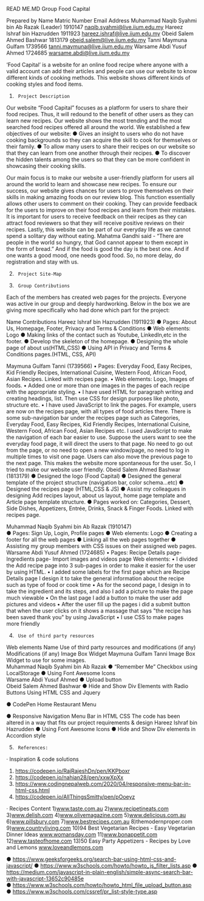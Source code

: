 READ ME.MD
Group
Food Capital

 
Prepared by
Name	Matric Number	Email Address
Muhammad Naqib Syahmi bin Ab Razak (Leader)	1910147	naqib.syahmi@live.iium.edu.my
Hareez Ishraf bin Hazrudden	1911923	hareez.ishraf@live.iium.edu.my
Obeid Salem Ahmed Bashwar	1813179	obeid.salem@live.iium.edu.my
Tanni Maymuna Gulfam	1739566	tanni.maymuna@live.iium.edu.my
Warsame Abdi Yusuf Ahmed	1724685	warsame.abdi@live.iium.edu.my
 
 
‘Food Capital’ is a website for an online food recipe where anyone with a valid account can add their articles and people can use our website to know different kinds of cooking methods. This website shows different kinds of cooking styles and food items.
 
 
 



1.  	Project Description
Our website “Food Capital” focuses as a platform for users to share their food recipes. Thus, it will redound to the benefit of other users as they can learn new recipes. Our website shows the most trending and the most searched food recipes offered all around the world. We established a few objectives of our website:
●	Gives an insight to users who do not have cooking backgrounds so they can acquire the skill to cook for themselves or their family.
●	To allow many users to share their recipes on our website so that they can learn from one another through their recipes.
●	To discover the hidden talents among the users so that they can be more confident in showcasing their cooking skills.
 
Our main focus is to make our website a user-friendly platform for users all around the world to learn and showcase new recipes. To ensure our success, our website gives chances for users to prove themselves on their skills in making amazing foods on our review blog. This function essentially allows other users to comment on their cooking. They can provide feedback for the users to improve on their food recipes and learn from their mistakes. It is important for users to receive feedback on their recipes as they can attract food reviewers so that they will receive positive reviews on their recipes.
Lastly, this website can be part of our everyday life as we cannot spend a solitary day without eating.  Mahatma Gandhi said - “There are people in the world so hungry, that God cannot appear to them except in the form of bread.” And if the food is good the day is the best one. And if one wants a good mood, one needs good food. So, no more delay, do registration and stay with us.







2.      Project Site-Map
  
 
 



3.  	Group Contributions
 
Each of the members has created web pages for the projects. Everyone was active in our group and deeply hardworking. Below in the box we are giving more specifically who had done which part for the project:
 
 
Name	Contributions
Hareez Ishraf bin Hazrudden
(1911923)	●	Pages: About Us, Homepage, Footer, Privacy and Terms & Conditions
●	 Web elements: Logo
●	Making links of the contact such as Youtube, LinkedIn,etc in the footer.
●	Develop the skeleton of the homepage.
●	Designing the whole page of about us(HTML,CSS)
●	Using API in Privacy and Terms & Conditions pages.(HTML, CSS, API)


Maymuna Gulfam Tanni
(1739566)	•	Pages: Everyday Food, Easy Recipes, Kid Friendly Recipes, International Cuisine, Western Food, African Food, Asian Recipes. Linked with recipes page.
•	Web elements: Logo, Images of foods.
•	Added one or more than one images in the pages of each recipe with the appropriate styling.
•	I have used HTML for paragraph writing and creating headings, list. Then use CSS for design purposes like photo, structure etc.
•	I have used JavaScript to link the pages. For example, users are now on the recipes page, with all types of food articles there. There is some sub-navigation bar under the recipes page such as Categories, Everyday Food, Easy Recipes, Kid Friendly Recipes, International Cuisine, Western Food, African Food, Asian Recipes etc. I used JavaScript to make the navigation of each bar easier to use. Suppose the users want to see the everyday food page, it will direct the users to that page. No need to go out from the page, or no need to open a new window/page, no need to log in multiple times to visit one page. Users can also move the previous page to the next page. This makes the website more spontaneous for the user. So, I tried to make our website user friendly.
Obeid Salem Ahmed Bashwar
(1813179)	●	Designed the logo (Food Capital)
●	Designed the general template of the project structure (navigation bar, color schema...etc)
●	Designed the recipes page (HTML,CSS & JS) 
●	Assist my colleagues in designing Add recipes layout, about us layout, home page template and Article page template structure.
●	Pages worked on: Categories, Dessert, Side Dishes, Appetizers, Entrée, Drinks, Snack & Finger Foods. Linked with recipes page.





Muhammad Naqib Syahmi bin Ab Razak
(1910147)	
●	Pages: Sign Up, Login, Profile pages
●	Web elements: Logo
●	Creating a footer for all the web pages
●	 Linking all the web pages together
●	 Assisting my group members with CSS issues on their assigned web pages.
Warsame Abdi Yusuf Ahmed
(1724685)	•	Pages: Recipe Details page- Ingredients page-  Import images and videos page
      Web elements: 
•	I divided the Add recipe page into 3 sub-pages in order to make it easier for the user by using HTML. 
•	I added some labels for the first page which are Recipe Details page I design it to take the general information about the recipe such as type of food or cook time
•	As for the second page, I design in to take the ingredient and its steps, and also I add a picture to make the page much viewable 
•	On the last page I add a button to make the user add pictures and videos 
•	After the user fill up the pages i did a submit button that when the user clicks on it shows a massage that says "the recipe has been saved thank you" by using JavaScript
•	I use CSS to make pages more friendly 
 


4.      Use of third party resources
 
Web elements	Name	Use of third party resources and modifications (if any)	Modifications (if any)
Image Box Widget	Maymuna Gulfam Tanni	Image Box Widget to use for some images.	 
 	Muhammad Naqib Syahmi bin Ab Razak
 	●	 “Remember Me” Checkbox using LocalStorage 
●	Using Font Awesome Icons	 
 	Warsame Abdi Yusuf Ahmed
 	●	 Upload button	 
 	Obeid Salem Ahmed Bashwar
 	●	 Hide and Show Div Elements with Radio Buttons Using HTML CSS and Jquery

●	CodePen Home Restaurant Menu

●	Responsive Navigation Menu Bar in HTML CSS	The code has been altered in a way that fits our project requirements & design 
 	Hareez Ishraf bin Hazrudden
 	●	Using Font Awesome Icons
●	Hide and Show Div elements in Accordion style	 



5.      References:
·       Inspiration & code solutions
1) https://codepen.io/RajRajeshDn/pen/KKPboxr
2) https://codepen.io/nahian28/pen/xxwXpXx
3) https://www.codingnepalweb.com/2020/04/responsive-menu-bar-in-html-css.html
4) https://codepen.io/AllThingsSmitty/pen/pOoeyz
 
·       Recipes Content
1)www.taste.com.au
2)www.recipetineats.com
3)www.delish.com
4)www.olivemagazine.com
5)www.delicious.com.au
6)www.pillsbury.com
7)www.bestrecipes.com.au
8)themodernproper.com
9)www.countryliving.com
10)94 Best Vegetarian Recipes - Easy Vegetarian Dinner Ideas
www.womansday.com
11)www.bonappetit.com
12)www.tasteofhome.com
13)50 Easy Party Appetizers - Recipes by Love and Lemons
www.loveandlemons.com

●	https://www.geeksforgeeks.org/search-bar-using-html-css-and-javascript/
●	https://www.w3schools.com/howto/howto_js_filter_lists.asp
●	https://medium.com/javascript-in-plain-english/simple-async-search-bar-with-javascript-13652c90485e      
●	https://www.w3schools.com/howto/howto_html_file_upload_button.asp
●	https://www.w3schools.com/cssref/pr_list-style-type.asp

